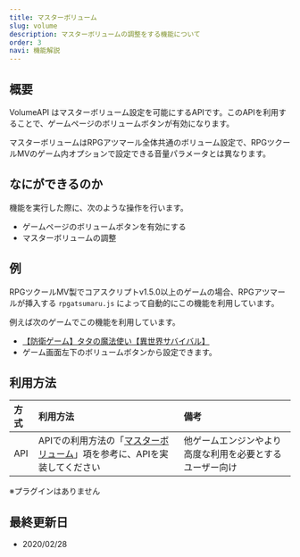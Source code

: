 ```yaml
---
title: マスターボリューム
slug: volume
description: マスターボリュームの調整をする機能について
order: 3
navi: 機能解説
---
```

    
## 概要
VolumeAPI はマスターボリューム設定を可能にするAPIです。このAPIを利用することで、ゲームページのボリュームボタンが有効になります。
    
マスターボリュームはRPGアツマール全体共通のボリューム設定で、RPGツクールMVのゲーム内オプションで設定できる音量パラメータとは異なります。
  
    
## なにができるのか
機能を実行した際に、次のような操作を行います。
 - ゲームページのボリュームボタンを有効にする
 - マスターボリュームの調整
    
## 例
RPGツクールMV製でコアスクリプトv1.5.0以上のゲームの場合、RPGアツマールが挿入する `rpgatsumaru.js` によって自動的にこの機能を利用しています。 
    
例えば次のゲームでこの機能を利用しています。
    
 - [【防衛ゲーム】タタの魔法使い【異世界サバイバル】](https://game.nicovideo.jp/atsumaru/games/gm7601)
 - ゲーム画面左下のボリュームボタンから設定できます。

    
## 利用方法

方式|利用方法|備考
:---|:---|:---
API|APIでの利用方法の「[マスターボリューム](/apis/volume)」項を参考に、APIを実装してください|他ゲームエンジンやより高度な利用を必要とするユーザー向け
    
※プラグインはありません
    
## 最終更新日
 - 2020/02/28
